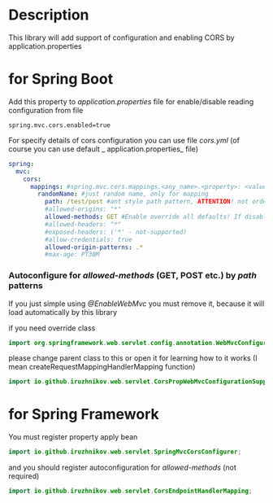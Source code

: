 # Description

This library will add support of configuration and enabling CORS by application.properties

# for Spring Boot

Add this property to _application.properties_ file for enable/disable reading configuration from file

```properties
spring.mvc.cors.enabled=true
```

For specify details of cors configuration you can use file _cors.yml_ (of course you can use default _
application.properties_ file)

```yml
spring:
  mvc:
    cors:
      mappings: #spring.mvc.cors.mappings.<any_name>.<property>: <value>
        randomName: #just random name, only for mapping
          path: /test/post #ant style path pattern, ATTENTION! not ordered, /** pattern override all other pattern
          #allowed-origins: "*"
          allowed-methods: GET #Enable override all defaults! If disabled: a lot more from all the controller methods included from the path pattern matches
          #allowed-headers: "*"
          #exposed-headers: ('*' - not-supported)
          #allow-credentials: true
          allowed-origin-patterns: .*
          #max-age: PT30M
```

### Autoconfigure for _allowed-methods_ (GET, POST etc.) by _path_ patterns

If you just simple using _@EnableWebMvc_ you must remove it, because it will load automatically by this library

if you need override class

```java 
import org.springframework.web.servlet.config.annotation.WebMvcConfigurationSupport;
``` 

please change parent class to this or open it for learning how to it works (I mean createRequestMappingHandlerMapping
function)

```java 
import io.github.iruzhnikov.web.servlet.CorsPropWebMvcConfigurationSupport;
``` 

# for Spring Framework

You must register property apply bean

```java
import io.github.iruzhnikov.web.servlet.SpringMvcCorsConfigurer;
```

and you should register autoconfiguration for _allowed-methods_ (not required)

```java
import io.github.iruzhnikov.web.servlet.CorsEndpointHandlerMapping;
```

